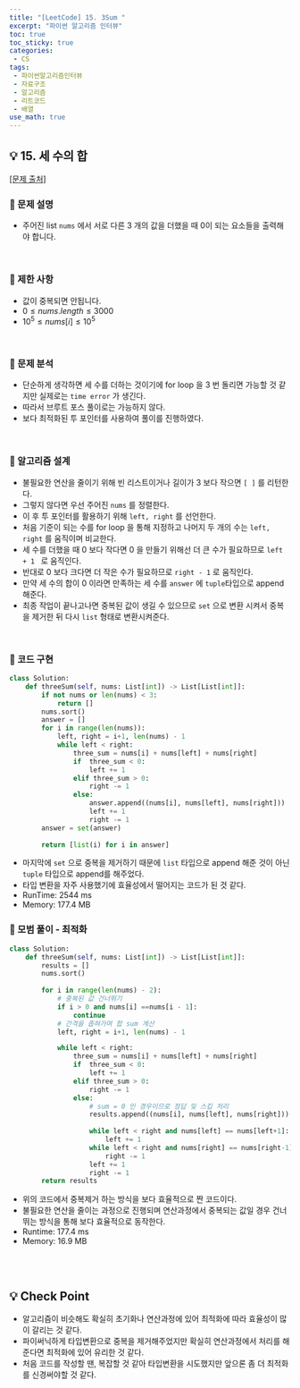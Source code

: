 ```yaml
---
title: "[LeetCode] 15. 3Sum "
excerpt: "파이썬 알고리즘 인터뷰"
toc: true
toc_sticky: true
categories:
 - CS
tags:
 - 파이썬알고리즘인터뷰
 - 자료구조
 - 알고리즘
 - 리트코드
 - 배열
use_math: true
---
```

## &#128161; 15. 세 수의 합
[[문제 출처]](https://leetcode.com/problems/3sum/)
### &#128204; 문제 설명
- 주어진 list <code>nums</code> 에서 서로 다른 3 개의 값을 더했을 때 0이 되는 요소들을 출력해야 합니다. 

<br/>

### &#128204; 제한 사항
- 값이 중복되면 안됩니다.
- $0 \leq nums.length \leq 3000$
- $10^5 \leq nums[i] \leq 10^5$

<br/>

### &#128204; 문제 분석
- 단순하게 생각하면 세 수를 더하는 것이기에 for loop 을 3 번 돌리면 가능할 것 같지만 실제로는 <code>time error</code> 가 생긴다.
- 따라서 브루트 포스 풀이로는 가능하지 않다.
- 보다 최적화된 투 포인터를 사용하여 풀이를 진행하였다.

<br/> 

### &#128204; 알고리즘 설계
- 불필요한 연산을 줄이기 위해 빈 리스트이거나 길이가 3 보다 작으면 <code>[ ]</code> 를 리턴한다.
- 그렇지 않다면 우선 주어진 <code>nums</code> 를 정렬한다.
- 이 후 투 포인터를 활용하기 위해 <code>left, right</code> 를 선언한다.
- 처음 기준이 되는 수를 for loop 을 통해 지정하고 나머지 두 개의 수는 <code>left, right</code> 를 움직이며 비교한다.
- 세 수를 더했을 때 0 보다 작다면 0 을 만들기 위해선 더 큰 수가 필요하므로 <code>left + 1 </code> 로 움직인다.
- 반대로 0 보다 크다면 더 작은 수가 필요하므로 <code>right - 1</code> 로 움직인다.
- 만약 세 수의 합이 0 이라면 만족하는 세 수를 <code>answer</code> 에 <code>tuple</code>타입으로 append 해준다.
- 최종 작업이 끝나고나면 중복된 값이 생길 수 있으므로 <code>set</code> 으로 변환 시켜서 중복을 제거한 뒤 다시 <code>list</code> 형태로 변환시켜준다.
<br/>

### &#128204; 코드 구현
```python
class Solution:
    def threeSum(self, nums: List[int]) -> List[List[int]]:
        if not nums or len(nums) < 3:
            return []
        nums.sort()
        answer = []
        for i in range(len(nums)):
            left, right = i+1, len(nums) - 1
            while left < right:
                three_sum = nums[i] + nums[left] + nums[right]
                if  three_sum < 0:
                    left += 1
                elif three_sum > 0:
                    right -= 1
                else:
                    answer.append((nums[i], nums[left], nums[right]))
                    left += 1
                    right -= 1
        answer = set(answer)
    
        return [list(i) for i in answer]

```
- 마지막에 <code>set</code> 으로 중복을 제거하기 때문에 <code>list</code> 타입으로 append 해준 것이 아닌 <code>tuple</code> 타입으로 append를 해주었다.
- 타입 변환을 자주 사용했기에 효율성에서 떨어지는 코드가 된 것 같다.
- RunTime: 2544 ms
- Memory: 177.4 MB


### &#128204; 모범 풀이 - 최적화
```python
class Solution:
    def threeSum(self, nums: List[int]) -> List[List[int]]:
        results = []
        nums.sort()
        
        for i in range(len(nums) - 2):
            # 중복된 값 건너뛰기
            if i > 0 and nums[i] ==nums[i - 1]:
                continue
            # 간격을 좁혀가며 합 sum 계산
            left, right = i+1, len(nums) - 1

            while left < right:
                three_sum = nums[i] + nums[left] + nums[right]
                if  three_sum < 0:
                    left += 1
                elif three_sum > 0:
                    right -= 1
                else:
                    # sum = 0 인 경우이므로 정답 및 스킵 처리
                    results.append((nums[i], nums[left], nums[right]))
                    
                    while left < right and nums[left] == nums[left+1]:
                        left += 1
                    while left < right and nums[right] == nums[right-1]:
                        right -= 1
                    left += 1
                    right -= 1
        return results
```
- 위의 코드에서 중복제거 하는 방식을 보다 효율적으로 짠 코드이다.
- 불필요한 연산을 줄이는 과정으로 진행되며 연산과정에서 중복되는 값일 경우 건너뛰는 방식을 통해 보다 효율적으로 동작한다.
- Runtime: 177.4 ms
- Memory: 16.9 MB

<br/>
<br/>

## &#128161; Check Point 
- 알고리즘이 비슷해도 확실히 초기화나 연산과정에 있어 최적화에 따라 효율성이 많이 갈리는 것 같다.
- 파이써닉하게 타입변환으로 중복을 제거해주었지만 확실히 연산과정에서 처리를 해준다면 최적화에 있어 유리한 것 같다.
- 처음 코드를 작성할 땐, 복잡할 것 같아 타입변환을 시도했지만 앞으론 좀 더 최적화를 신경써야할 것 같다.
